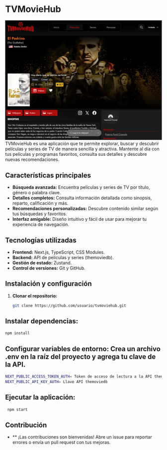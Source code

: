 # TVMovieHub
<img src="https://raw.githubusercontent.com/AletzMan/ImagesStorage/refs/heads/main/film_data_hub/gitimage.png"/>
TVMovieHub es una aplicación que te permite explorar, buscar y descubrir películas y series de TV de manera sencilla y atractiva. Mantente al día con tus películas y programas favoritos, consulta sus detalles y descubre nuevas recomendaciones.

## Características principales

- **Búsqueda avanzada:** Encuentra películas y series de TV por título, género o palabra clave.
- **Detalles completos:** Consulta información detallada como sinopsis, reparto, calificación y más.
- **Recomendaciones personalizadas:** Descubre contenido similar según tus búsquedas y favoritos.
- **Interfaz amigable:** Diseño intuitivo y fácil de usar para mejorar tu experiencia de navegación.

## Tecnologías utilizadas

- **Frontend:** Next.js, TypeScript, CSS Modules.
- **Backend:** API de películas y series (themoviedb).
- **Gestión de estado:** Zustand.
- **Control de versiones:** Git y GitHub.

## Instalación y configuración

1. **Clonar el repositorio:**
   ```bash
   git clone https://github.com/usuario/tvmoviehub.git

## Instalar dependencias:
   ```bash
   npm install
   ```
## Configurar variables de entorno: Crea un archivo .env en la raíz del proyecto y agrega tu clave de la API.
   ```bash
  NEXT_PUBLIC_ACCESS_TOKEN_AUTH= Token de acceso de lectura a la API themoviedb
  NEXT_PUBLIC_API_KEY_AUTH= Llave API themoviedb
   ```
## Ejecutar la aplicación:
   ```bash
    npm start
   ```
## Contribución
- ** ¡Las contribuciones son bienvenidas! Abre un issue para reportar errores o envía un pull request con tus mejoras.

